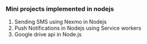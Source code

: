 ### Mini projects implemented in nodejs
1. Sending SMS using Nexmo in Nodejs
2. Push Notifications in Nodejs using Service workers
3. Google drive api in Node.js